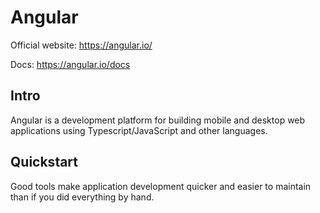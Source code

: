 # Angular

Official website: https://angular.io/

Docs: https://angular.io/docs

## Intro

Angular is a development platform for building mobile and desktop web applications using Typescript/JavaScript and other languages.

## Quickstart

Good tools make application development quicker and easier to maintain than if you did everything by hand.
